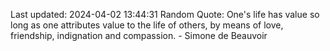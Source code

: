 Last updated: 2024-04-02 13:44:31
Random Quote: One's life has value so long as one attributes value to the life of others, by means of love, friendship, indignation and compassion. - Simone de Beauvoir